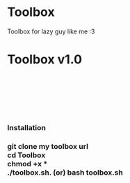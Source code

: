 # Toolbox
Toolbox for lazy guy like me :3
<h1>Toolbox v1.0<h1>
<br><br>
<h3>Installation<h3>
<p>git clone my toolbox url
<br>cd Toolbox
<br>chmod +x * 
<br>./toolbox.sh. (or) bash toolbox.sh<p>
